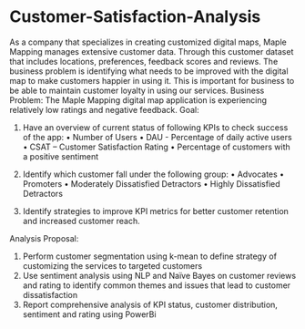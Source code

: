 # Customer-Satisfaction-Analysis

As a company that specializes in creating customized digital maps, Maple Mapping manages extensive customer data. Through this customer dataset that includes locations, preferences, feedback scores and reviews. The business problem is identifying what needs to be improved with the digital map to make customers happier in using it. This is important for business to be able to maintain customer loyalty in using our services.
Business Problem: 
The Maple Mapping digital map application is experiencing relatively low ratings and negative feedback.
Goal:
1.	Have an overview of current status of following KPIs to check success of the app:
•	Number of Users
•	DAU - Percentage of daily active users
•	CSAT – Customer Satisfaction Rating
•	Percentage of customers with a positive sentiment

2.	Identify which customer fall under the following group:
•	Advocates 
•	Promoters
•	Moderately Dissatisfied Detractors 
•	Highly Dissatisfied Detractors 

3.	Identify strategies to improve KPI metrics for better customer retention and increased customer reach.

Analysis Proposal:
1.	Perform customer segmentation using k-mean to define strategy of customizing the services to targeted customers
2.	Use sentiment analysis using NLP and Naïve Bayes on customer reviews and rating to identify common themes and issues that lead to customer dissatisfaction
3.	Report comprehensive analysis of KPI status, customer distribution, sentiment and rating using PowerBi 
